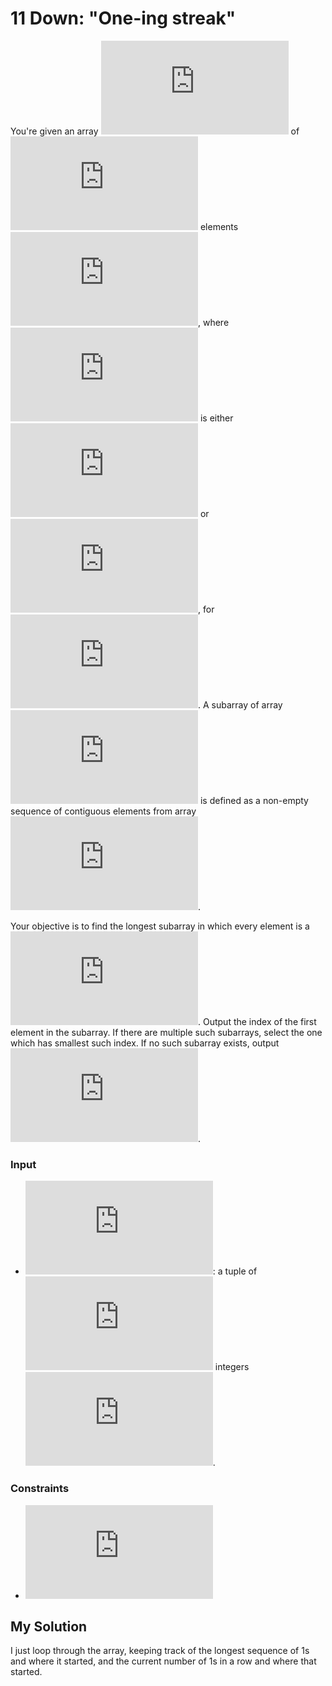 # 11 Down: "One-ing streak"

You're given an array ![\inline A](http://latex.codecogs.com/svg.latex?%5Cinline%20A) of ![\inline N](http://latex.codecogs.com/svg.latex?%5Cinline%20N) elements ![\inline A_1, A_2, ..., A_N](http://latex.codecogs.com/svg.latex?%5Cinline%20A_1%2C%20A_2%2C%20...%2C%20A_N), where ![\inline A_i](http://latex.codecogs.com/svg.latex?%5Cinline%20A_i) is either ![\inline 0](http://latex.codecogs.com/svg.latex?%5Cinline%200) or ![\inline 1](http://latex.codecogs.com/svg.latex?%5Cinline%201), for ![\inline 1 \leq i \leq N](http://latex.codecogs.com/svg.latex?%5Cinline%201%20%5Cleq%20i%20%5Cleq%20N). A subarray of array ![\inline A](http://latex.codecogs.com/svg.latex?%5Cinline%20A) is defined as a non-empty sequence of contiguous elements from array ![\inline A](http://latex.codecogs.com/svg.latex?%5Cinline%20A).

Your objective is to find the longest subarray in which every element is a ![\inline 1](http://latex.codecogs.com/svg.latex?%5Cinline%201). Output the index of the first element in the subarray. If there are multiple such subarrays, select the one which has smallest such index. If no such subarray exists, output ![\inline -1](http://latex.codecogs.com/svg.latex?%5Cinline%20-1).

### Input

- ![\inline A](http://latex.codecogs.com/svg.latex?%5Cinline%20A): a tuple of ![\inline N](http://latex.codecogs.com/svg.latex?%5Cinline%20N) integers ![\inline A_1, A_2, .., A_N](http://latex.codecogs.com/svg.latex?%5Cinline%20A_1%2C%20A_2%2C%20..%2C%20A_N).

### Constraints

- ![\inline 1 \leq N \leq 10^7](http://latex.codecogs.com/svg.latex?%5Cinline%201%20%5Cleq%20N%20%5Cleq%2010%5E7)

## My Solution

I just loop through the array, keeping track of the longest sequence of 1s and where it started, and the current number of 1s in a row and where that started.
